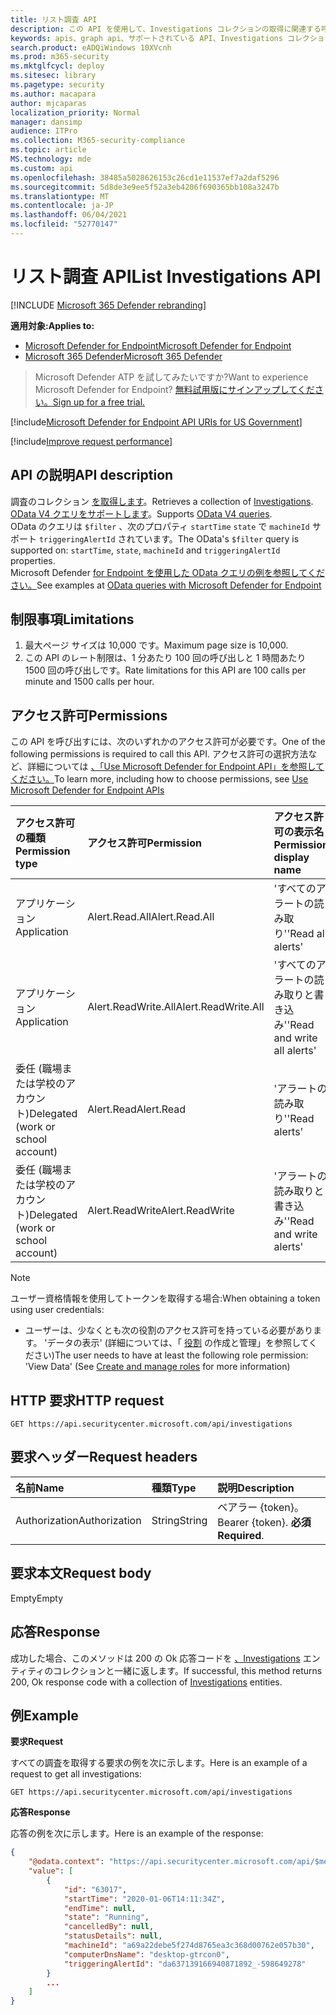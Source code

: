 ```yaml
---
title: リスト調査 API
description: この API を使用して、Investigations コレクションの取得に関連する呼び出しを作成する
keywords: apis、graph api、サポートされている API、Investigations コレクション
search.product: eADQiWindows 10XVcnh
ms.prod: m365-security
ms.mktglfcycl: deploy
ms.sitesec: library
ms.pagetype: security
ms.author: macapara
author: mjcaparas
localization_priority: Normal
manager: dansimp
audience: ITPro
ms.collection: M365-security-compliance
ms.topic: article
MS.technology: mde
ms.custom: api
ms.openlocfilehash: 38485a5028626153c26cd1e11537ef7a2daf5296
ms.sourcegitcommit: 5d8de3e9ee5f52a3eb4206f690365bb108a3247b
ms.translationtype: MT
ms.contentlocale: ja-JP
ms.lasthandoff: 06/04/2021
ms.locfileid: "52770147"
---
```

# <a name="list-investigations-api"></a><span data-ttu-id="c6260-104">リスト調査 API</span><span class="sxs-lookup"><span data-stu-id="c6260-104">List Investigations API</span></span>

[!INCLUDE [Microsoft 365 Defender rebranding](../../includes/microsoft-defender.md)]

<span data-ttu-id="c6260-105">**適用対象:**</span><span class="sxs-lookup"><span data-stu-id="c6260-105">**Applies to:**</span></span>
- [<span data-ttu-id="c6260-106">Microsoft Defender for Endpoint</span><span class="sxs-lookup"><span data-stu-id="c6260-106">Microsoft Defender for Endpoint</span></span>](https://go.microsoft.com/fwlink/p/?linkid=2154037)
- [<span data-ttu-id="c6260-107">Microsoft 365 Defender</span><span class="sxs-lookup"><span data-stu-id="c6260-107">Microsoft 365 Defender</span></span>](https://go.microsoft.com/fwlink/?linkid=2118804)

> <span data-ttu-id="c6260-108">Microsoft Defender ATP を試してみたいですか?</span><span class="sxs-lookup"><span data-stu-id="c6260-108">Want to experience Microsoft Defender for Endpoint?</span></span> [<span data-ttu-id="c6260-109">無料試用版にサインアップしてください。</span><span class="sxs-lookup"><span data-stu-id="c6260-109">Sign up for a free trial.</span></span>](https://www.microsoft.com/microsoft-365/windows/microsoft-defender-atp?ocid=docs-wdatp-exposedapis-abovefoldlink) 

[!include[Microsoft Defender for Endpoint API URIs for US Government](../../includes/microsoft-defender-api-usgov.md)]

[!include[Improve request performance](../../includes/improve-request-performance.md)]


## <a name="api-description"></a><span data-ttu-id="c6260-110">API の説明</span><span class="sxs-lookup"><span data-stu-id="c6260-110">API description</span></span>
<span data-ttu-id="c6260-111">調査のコレクション [を取得します](investigation.md)。</span><span class="sxs-lookup"><span data-stu-id="c6260-111">Retrieves a collection of [Investigations](investigation.md).</span></span>
<br><span data-ttu-id="c6260-112">[OData V4 クエリをサポートします](https://www.odata.org/documentation/)。</span><span class="sxs-lookup"><span data-stu-id="c6260-112">Supports [OData V4 queries](https://www.odata.org/documentation/).</span></span>
<br><span data-ttu-id="c6260-113">OData のクエリは ```$filter``` 、次のプロパティ ```startTime``` ```state``` で ```machineId``` サポート ```triggeringAlertId``` されています。</span><span class="sxs-lookup"><span data-stu-id="c6260-113">The OData's ```$filter``` query is supported on: ```startTime```, ```state```, ```machineId``` and ```triggeringAlertId``` properties.</span></span>
<br><span data-ttu-id="c6260-114">Microsoft Defender [for Endpoint を使用した OData クエリの例を参照してください。](exposed-apis-odata-samples.md)</span><span class="sxs-lookup"><span data-stu-id="c6260-114">See examples at [OData queries with Microsoft Defender for Endpoint](exposed-apis-odata-samples.md)</span></span>


## <a name="limitations"></a><span data-ttu-id="c6260-115">制限事項</span><span class="sxs-lookup"><span data-stu-id="c6260-115">Limitations</span></span>
1. <span data-ttu-id="c6260-116">最大ページ サイズは 10,000 です。</span><span class="sxs-lookup"><span data-stu-id="c6260-116">Maximum page size is 10,000.</span></span>
2. <span data-ttu-id="c6260-117">この API のレート制限は、1 分あたり 100 回の呼び出しと 1 時間あたり 1500 回の呼び出しです。</span><span class="sxs-lookup"><span data-stu-id="c6260-117">Rate limitations for this API are 100 calls per minute and 1500 calls per hour.</span></span> 


## <a name="permissions"></a><span data-ttu-id="c6260-118">アクセス許可</span><span class="sxs-lookup"><span data-stu-id="c6260-118">Permissions</span></span>
<span data-ttu-id="c6260-119">この API を呼び出すには、次のいずれかのアクセス許可が必要です。</span><span class="sxs-lookup"><span data-stu-id="c6260-119">One of the following permissions is required to call this API.</span></span> <span data-ttu-id="c6260-120">アクセス許可の選択方法など、詳細については [、「Use Microsoft Defender for Endpoint API」を参照してください。](apis-intro.md)</span><span class="sxs-lookup"><span data-stu-id="c6260-120">To learn more, including how to choose permissions, see [Use Microsoft Defender for Endpoint APIs](apis-intro.md)</span></span>

<span data-ttu-id="c6260-121">アクセス許可の種類</span><span class="sxs-lookup"><span data-stu-id="c6260-121">Permission type</span></span> |   <span data-ttu-id="c6260-122">アクセス許可</span><span class="sxs-lookup"><span data-stu-id="c6260-122">Permission</span></span>  |   <span data-ttu-id="c6260-123">アクセス許可の表示名</span><span class="sxs-lookup"><span data-stu-id="c6260-123">Permission display name</span></span>
:---|:---|:---
<span data-ttu-id="c6260-124">アプリケーション</span><span class="sxs-lookup"><span data-stu-id="c6260-124">Application</span></span> |   <span data-ttu-id="c6260-125">Alert.Read.All</span><span class="sxs-lookup"><span data-stu-id="c6260-125">Alert.Read.All</span></span> |    <span data-ttu-id="c6260-126">'すべてのアラートの読み取り'</span><span class="sxs-lookup"><span data-stu-id="c6260-126">'Read all alerts'</span></span>
<span data-ttu-id="c6260-127">アプリケーション</span><span class="sxs-lookup"><span data-stu-id="c6260-127">Application</span></span> |   <span data-ttu-id="c6260-128">Alert.ReadWrite.All</span><span class="sxs-lookup"><span data-stu-id="c6260-128">Alert.ReadWrite.All</span></span> |   <span data-ttu-id="c6260-129">'すべてのアラートの読み取りと書き込み'</span><span class="sxs-lookup"><span data-stu-id="c6260-129">'Read and write all alerts'</span></span>
<span data-ttu-id="c6260-130">委任 (職場または学校のアカウント)</span><span class="sxs-lookup"><span data-stu-id="c6260-130">Delegated (work or school account)</span></span> | <span data-ttu-id="c6260-131">Alert.Read</span><span class="sxs-lookup"><span data-stu-id="c6260-131">Alert.Read</span></span> | <span data-ttu-id="c6260-132">'アラートの読み取り'</span><span class="sxs-lookup"><span data-stu-id="c6260-132">'Read alerts'</span></span>
<span data-ttu-id="c6260-133">委任 (職場または学校のアカウント)</span><span class="sxs-lookup"><span data-stu-id="c6260-133">Delegated (work or school account)</span></span> | <span data-ttu-id="c6260-134">Alert.ReadWrite</span><span class="sxs-lookup"><span data-stu-id="c6260-134">Alert.ReadWrite</span></span> | <span data-ttu-id="c6260-135">'アラートの読み取りと書き込み'</span><span class="sxs-lookup"><span data-stu-id="c6260-135">'Read and write alerts'</span></span>

>[!Note]
> <span data-ttu-id="c6260-136">ユーザー資格情報を使用してトークンを取得する場合:</span><span class="sxs-lookup"><span data-stu-id="c6260-136">When obtaining a token using user credentials:</span></span>
>- <span data-ttu-id="c6260-137">ユーザーは、少なくとも次の役割のアクセス許可を持っている必要があります。 'データの表示' (詳細については、「 [役割](user-roles.md) の作成と管理」を参照してください)</span><span class="sxs-lookup"><span data-stu-id="c6260-137">The user needs to have at least the following role permission: 'View Data' (See [Create and manage roles](user-roles.md) for more information)</span></span>

## <a name="http-request"></a><span data-ttu-id="c6260-138">HTTP 要求</span><span class="sxs-lookup"><span data-stu-id="c6260-138">HTTP request</span></span>
```
GET https://api.securitycenter.microsoft.com/api/investigations
```

## <a name="request-headers"></a><span data-ttu-id="c6260-139">要求ヘッダー</span><span class="sxs-lookup"><span data-stu-id="c6260-139">Request headers</span></span>

<span data-ttu-id="c6260-140">名前</span><span class="sxs-lookup"><span data-stu-id="c6260-140">Name</span></span> | <span data-ttu-id="c6260-141">種類</span><span class="sxs-lookup"><span data-stu-id="c6260-141">Type</span></span> | <span data-ttu-id="c6260-142">説明</span><span class="sxs-lookup"><span data-stu-id="c6260-142">Description</span></span>
:---|:---|:---
<span data-ttu-id="c6260-143">Authorization</span><span class="sxs-lookup"><span data-stu-id="c6260-143">Authorization</span></span> | <span data-ttu-id="c6260-144">String</span><span class="sxs-lookup"><span data-stu-id="c6260-144">String</span></span> | <span data-ttu-id="c6260-145">ベアラー {token}。</span><span class="sxs-lookup"><span data-stu-id="c6260-145">Bearer {token}.</span></span> <span data-ttu-id="c6260-146">**必須**</span><span class="sxs-lookup"><span data-stu-id="c6260-146">**Required**.</span></span>


## <a name="request-body"></a><span data-ttu-id="c6260-147">要求本文</span><span class="sxs-lookup"><span data-stu-id="c6260-147">Request body</span></span>
<span data-ttu-id="c6260-148">Empty</span><span class="sxs-lookup"><span data-stu-id="c6260-148">Empty</span></span>

## <a name="response"></a><span data-ttu-id="c6260-149">応答</span><span class="sxs-lookup"><span data-stu-id="c6260-149">Response</span></span>
<span data-ttu-id="c6260-150">成功した場合、このメソッドは 200 の Ok 応答コードを [、Investigations](investigation.md) エンティティのコレクションと一緒に返します。</span><span class="sxs-lookup"><span data-stu-id="c6260-150">If successful, this method returns 200, Ok response code with a collection of [Investigations](investigation.md) entities.</span></span>


## <a name="example"></a><span data-ttu-id="c6260-151">例</span><span class="sxs-lookup"><span data-stu-id="c6260-151">Example</span></span>

<span data-ttu-id="c6260-152">**要求**</span><span class="sxs-lookup"><span data-stu-id="c6260-152">**Request**</span></span>

<span data-ttu-id="c6260-153">すべての調査を取得する要求の例を次に示します。</span><span class="sxs-lookup"><span data-stu-id="c6260-153">Here is an example of a request to get all investigations:</span></span> 

```
GET https://api.securitycenter.microsoft.com/api/investigations
```

<span data-ttu-id="c6260-154">**応答**</span><span class="sxs-lookup"><span data-stu-id="c6260-154">**Response**</span></span>

<span data-ttu-id="c6260-155">応答の例を次に示します。</span><span class="sxs-lookup"><span data-stu-id="c6260-155">Here is an example of the response:</span></span>

```json
{
    "@odata.context": "https://api.securitycenter.microsoft.com/api/$metadata#Investigations",
    "value": [
        {
            "id": "63017",
            "startTime": "2020-01-06T14:11:34Z",
            "endTime": null,
            "state": "Running",
            "cancelledBy": null,
            "statusDetails": null,
            "machineId": "a69a22debe5f274d8765ea3c368d00762e057b30",
            "computerDnsName": "desktop-gtrcon0",
            "triggeringAlertId": "da637139166940871892_-598649278"
        }
        ...
    ]
}
```
